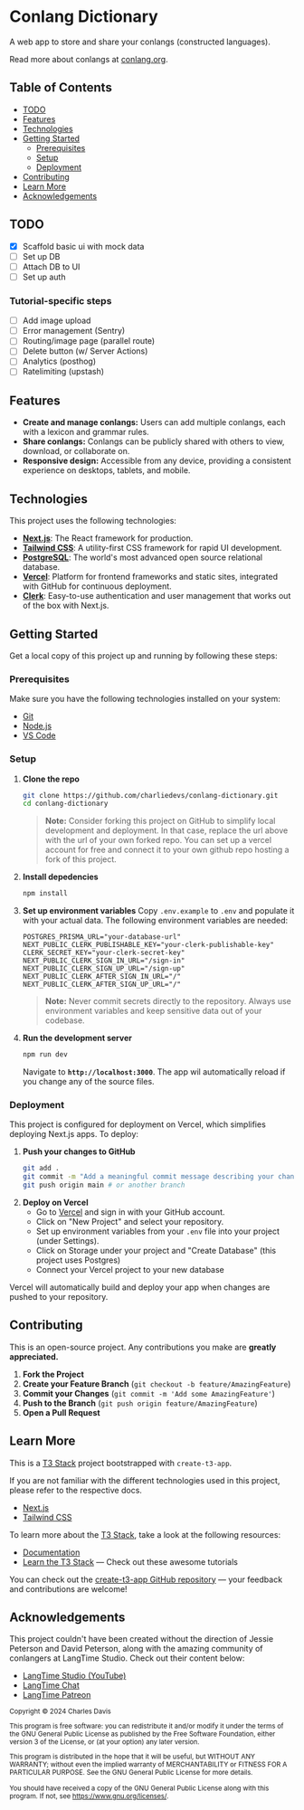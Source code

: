# Conlang Dictionary

A web app to store and share your conlangs (constructed languages).

Read more about conlangs at [conlang.org](https://conlang.org).

## Table of Contents

- [TODO](#todo)
- [Features](#features)
- [Technologies](#technologies)
- [Getting Started](#getting-started)
  - [Prerequisites](#prerequisites)
  - [Setup](#setup)
  - [Deployment](#deployment)
- [Contributing](#contributing)
- [Learn More](#learn-more)
- [Acknowledgements](#acknowledgements)

## TODO

- [x] Scaffold basic ui with mock data
- [ ] Set up DB
- [ ] Attach DB to UI
- [ ] Set up auth

### Tutorial-specific steps

- [ ] Add image upload
- [ ] Error management (Sentry)
- [ ] Routing/image page (parallel route)
- [ ] Delete button (w/ Server Actions)
- [ ] Analytics (posthog)
- [ ] Ratelimiting (upstash)

## Features

- **Create and manage conlangs:** Users can add multiple conlangs, each with a lexicon and grammar rules.
- **Share conlangs:** Conlangs can be publicly shared with others to view, download, or collaborate on.
- **Responsive design:** Accessible from any device, providing a consistent experience on desktops, tablets, and mobile.

## Technologies

This project uses the following technologies:

- **[Next.js](https://nextjs.org)**: The React framework for production.
- **[Tailwind CSS](https://tailwindcss.com)**: A utility-first CSS framework for rapid UI development.
- **[PostgreSQL](https://www.postgresql.org/)**: The world's most advanced open source relational database.
- **[Vercel](https://vercel.com)**: Platform for frontend frameworks and static sites, integrated with GitHub for continuous deployment.
- **[Clerk](https://clerk.dev)**: Easy-to-use authentication and user management that works out of the box with Next.js.

## Getting Started

Get a local copy of this project up and running by following these steps:

### Prerequisites

Make sure you have the following technologies installed on your system:

- [Git](https://github.com/git-guides/install-git)
- [Node.js](https://docs.npmjs.com/downloading-and-installing-node-js-and-npm)
- [VS Code](https://code.visualstudio.com)

### Setup

1. **Clone the repo**
   ```bash
   git clone https://github.com/charliedevs/conlang-dictionary.git
   cd conlang-dictionary
   ```
   > **Note:** Consider forking this project on GitHub to simplify local development and deployment. In that case, replace the url above with the url of your own forked repo. You can set up a vercel account for free and connect it to your own github repo hosting a fork of this project.
2. **Install depedencies**
   ```bash
   npm install
   ```
3. **Set up environment variables**
   Copy `.env.example` to `.env` and populate it with your actual data. The following environment variables are needed:
   ```
   POSTGRES_PRISMA_URL="your-database-url"
   NEXT_PUBLIC_CLERK_PUBLISHABLE_KEY="your-clerk-publishable-key"
   CLERK_SECRET_KEY="your-clerk-secret-key"
   NEXT_PUBLIC_CLERK_SIGN_IN_URL="/sign-in"
   NEXT_PUBLIC_CLERK_SIGN_UP_URL="/sign-up"
   NEXT_PUBLIC_CLERK_AFTER_SIGN_IN_URL="/"
   NEXT_PUBLIC_CLERK_AFTER_SIGN_UP_URL="/"
   ```
   > **Note:** Never commit secrets directly to the repository. Always use environment variables and keep sensitive data out of your codebase.
4. **Run the development server**
   ```bash
   npm run dev
   ```
   Navigate to **`http://localhost:3000`**. The app wil automatically reload if you change any of the source files.

### Deployment

This project is configured for deployment on Vercel, which simplifies deploying Next.js apps. To deploy:

1. **Push your changes to GitHub**
   ```bash
   git add .
   git commit -m "Add a meaningful commit message describing your changes"
   git push origin main # or another branch
   ```
2. **Deploy on Vercel**
   - Go to [Vercel](https://vercel.com/) and sign in with your GitHub account.
   - Click on "New Project" and select your repository.
   - Set up environment variables from your `.env` file into your project (under Settings).
   - Click on Storage under your project and "Create Database" (this project uses Postgres)
   - Connect your Vercel project to your new database

Vercel will automatically build and deploy your app when changes are pushed to your repository.

## Contributing

This is an open-source project. Any contributions you make are **greatly appreciated.**

1. **Fork the Project**
2. **Create your Feature Branch** (`git checkout -b feature/AmazingFeature`)
3. **Commit your Changes** (`git commit -m 'Add some AmazingFeature'`)
4. **Push to the Branch** (`git push origin feature/AmazingFeature`)
5. **Open a Pull Request**

## Learn More

This is a [T3 Stack](https://create.t3.gg/) project bootstrapped with `create-t3-app`.

If you are not familiar with the different technologies used in this project, please refer to the respective docs.

- [Next.js](https://nextjs.org)
- [Tailwind CSS](https://tailwindcss.com)

To learn more about the [T3 Stack](https://create.t3.gg/), take a look at the following resources:

- [Documentation](https://create.t3.gg/)
- [Learn the T3 Stack](https://create.t3.gg/en/faq#what-learning-resources-are-currently-available) — Check out these awesome tutorials

You can check out the [create-t3-app GitHub repository](https://github.com/t3-oss/create-t3-app) — your feedback and contributions are welcome!

## Acknowledgements

This project couldn't have been created without the direction of Jessie Peterson and David Peterson, along with the amazing community of conlangers at LangTime Studio. Check out their content below:

- [LangTime Studio (YouTube)](https://www.youtube.com/c/LangTimeStudio)
- [LangTime Chat](https://chat.langtimestudio.com)
- [LangTime Patreon](https://www.patreon.com/langtimestudio)

<small>
Copyright © 2024 Charles Davis

This program is free software: you can redistribute it and/or modify
it under the terms of the GNU General Public License as published by
the Free Software Foundation, either version 3 of the License, or
(at your option) any later version.

This program is distributed in the hope that it will be useful,
but WITHOUT ANY WARRANTY; without even the implied warranty of
MERCHANTABILITY or FITNESS FOR A PARTICULAR PURPOSE. See the
GNU General Public License for more details.

You should have received a copy of the GNU General Public License
along with this program. If not, see <https://www.gnu.org/licenses/>.
</small>
